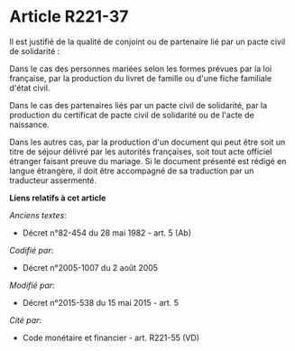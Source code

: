 # Article R221-37

Il est justifié de la qualité de conjoint ou de partenaire lié par un pacte civil de solidarité :

Dans le cas des personnes mariées selon les formes prévues par la loi française, par la production du livret de famille ou
d'une fiche familiale d'état civil.

Dans le cas des partenaires liés par un pacte civil de solidarité, par la production du certificat de pacte civil de
solidarité ou de l'acte de naissance.

Dans les autres cas, par la production d'un document qui peut être soit un titre de séjour délivré par les autorités
françaises, soit tout acte officiel étranger faisant preuve du mariage. Si le document présenté est rédigé en langue
étrangère, il doit être accompagné de sa traduction par un traducteur assermenté.

**Liens relatifs à cet article**

_Anciens textes_:

  - Décret n°82-454 du 28 mai 1982 - art. 5 (Ab)

_Codifié par_:

  - Décret n°2005-1007 du 2 août 2005

_Modifié par_:

  - Décret n°2015-538 du 15 mai 2015 - art. 5

_Cité par_:

  - Code monétaire et financier - art. R221-55 (VD)
